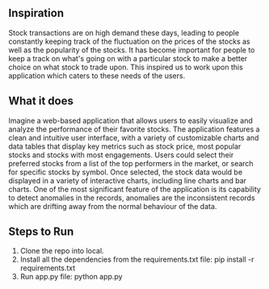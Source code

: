 ## Inspiration
Stock transactions are on high demand these days, leading to people constantly keeping track of the fluctuation on the prices of the stocks as well as the popularity of the stocks. It has become important for people to keep a track on what's going on with a particular stock to make a better choice on what stock to trade upon. This inspired us to work upon this application which caters to these needs of the users.
## What it does
Imagine a web-based application that allows users to easily visualize and analyze the performance of their favorite stocks. The application features a clean and intuitive user interface, with a variety of customizable charts and data tables that display key metrics such as stock price, most popular stocks and stocks with most engagements. Users could select their preferred stocks from a list of the top performers in the market, or search for specific stocks by  symbol. Once selected, the stock data would be displayed in a variety of interactive charts, including line charts and bar charts. One of the most significant  feature of the application is its capability to detect anomalies in the records, anomalies are the inconsistent records which are drifting away from the normal behaviour of the data.


## Steps to Run
1. Clone the repo into local.
2. Install all the dependencies from the requirements.txt file: pip install -r requirements.txt
3. Run app.py file: python app.py
